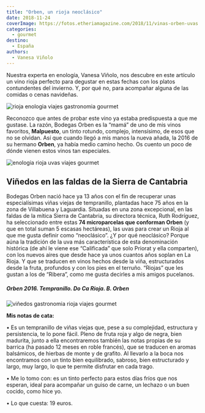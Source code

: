 ```yaml
---
title: "Orben, un rioja neoclásico"
date: 2018-11-24
coverImage: https://fotos.etheriamagazine.com/2018/11/vinas-orben-uvas.jpg
categories: 
  - gourmet
destino: 
  - España
authors: 
  - Vanesa Viñolo
---
```


Nuestra experta en enología, Vanesa Viñolo, nos descubre en este artículo un vino rioja perfecto para degustar en estas fechas con los platos contundentes del invierno. Y, por qué no, para acompañar alguna de las comidas o cenas navideñas.

![rioja enologia viajes gastronomia gourmet](https://fotos.etheriamagazine.com/2018/11/vinas-orben-uvas.jpg "Uvas de las viñas de bodegas Orben.")

Reconozco que antes de probar este vino ya estaba predispuesta a que me gustase. La 
razón, Bodegas Orben es la “mamá” de uno de mis vinos favoritos, **Malpuesto**, un tinto 
rotundo, complejo, intensísimo, de esos que no se olvidan. Así que cuando llegó a mis 
manos la nueva añada, la 2016 de su hermano **Orben**, ya había medio camino hecho. Os 
cuento un poco de dónde vienen estos vinos tan especiales. 

![enologia rioja uvas viajes gourmet](https://fotos.etheriamagazine.com/2018/11/vinos-orben-vinedos.jpg "Paisaje de viñedos de las bodegas Orben.")

## Viñedos en las faldas de la Sierra de Cantabria

Bodegas Orben nació hace ya 13 años con el fin de recuperar unas especialísimas viñas 
viejas de tempranillo, plantadas hace 75 años en la zona de Villabuena y Laguardia. 
Situadas en una zona excepcional, en las faldas de la mítica Sierra de Cantabria, su 
directora técnica, Ruth Rodríguez, ha seleccionado entre estas **74 microparcelas que 
conforman Orben** (y que en total suman 5 escasas hectáreas), las uvas para crear un 
Rioja al que me gusta definir como “neoclásico”. ¿Y por qué neoclásico? Porque aúna la 
tradición de la uva más característica de esta denominación histórica (de ahí le viene 
ese “Calificada” que solo Priorat y ella comparten), con los nuevos aires que desde hace 
ya unos cuantos años soplan en La Rioja. Y que se traducen en vinos hechos desde la 
viña, estructurados desde la fruta, profundos y con los pies en el terruño. “Riojas” que 
les gustan a los de “Ribera”, como me gusta decirles a mis amigos pucelanos. 

##### Orben 2016. Tempranillo. Do Ca Rioja. B. Orben

![viñedos gastronomia rioja viajes gourmet](https://fotos.etheriamagazine.com/2018/11/vino-orben.jpg)

**Mis notas de cata:** 

• Es un tempranillo de viñas viejas que, pese a su complejidad, estructura y 
persistencia, te lo pone fácil. Pleno de fruta roja y algo de negra, bien madurita, 
junto a ella encontraremos también las notas propias de su barrica (ha pasado 12 meses 
en roble francés), que se traducen en aromas balsámicos, de hierbas de monte y de 
grafito. Al llevarlo a la boca nos encontramos con un tinto bien equilibrado, sabroso, 
bien estructurado y largo, muy largo, lo que te permite disfrutar en cada trago. 

• Me lo tomo con: es un tinto perfecto para estos días fríos que nos esperan, ideal para 
acompañar un guiso de carne, un lechazo o un buen cocido, como hice yo. 

• Lo que cuesta: 19 euros.
